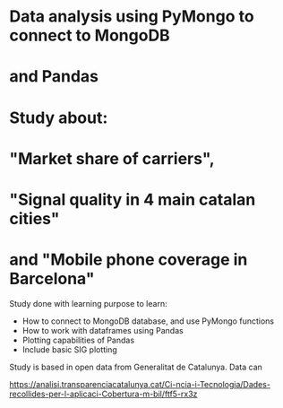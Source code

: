 # Data analysis using PyMongo to connect to MongoDB
# and Pandas 
#
# Study about:
#        "Market share of carriers",
#        "Signal quality in 4 main catalan cities"
#         and "Mobile phone coverage in Barcelona"

Study done with learning purpose to learn:
  - How to connect to MongoDB database, and use PyMongo functions
  - How to work with dataframes using Pandas
  - Plotting capabilities of Pandas
  - Include basic SIG plotting
  
Study is based in open data from Generalitat de Catalunya.
Data can 

https://analisi.transparenciacatalunya.cat/Ci-ncia-i-Tecnologia/Dades-recollides-per-l-aplicaci-Cobertura-m-bil/ftf5-rx3z
